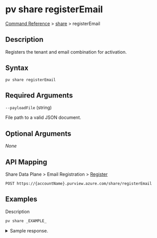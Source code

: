 # pv share registerEmail

[Command Reference](../../../README.md#command-reference) > [share](./main.md) >  registerEmail

## Description

Registers the tenant and email combination for activation.

## Syntax

```
pv share registerEmail
```

## Required Arguments

`--payloadFile` (string)

File path to a valid JSON document.

## Optional Arguments

*None*

## API Mapping

Share Data Plane > Email Registration > [Register](https://docs.microsoft.com/en-us/rest/api/purview/sharedataplane/email-registration/register)
```
POST https://{accountName}.purview.azure.com/share/registerEmail
```

## Examples

Description
```powershell
pv share _EXAMPLE_
```


<details><summary>Sample response.</summary>
<p>

```json
{
    "key": "value"
}
```
</p>
</details>
